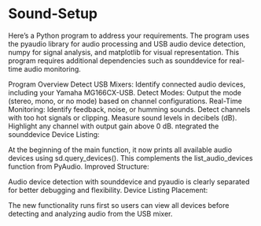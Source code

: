 # Sound-Setup
Here’s a Python program to address your requirements. The program uses the pyaudio library for audio processing and USB audio device detection, numpy for signal analysis, and matplotlib for visual representation. This program requires additional dependencies such as sounddevice for real-time audio monitoring.

Program Overview
Detect USB Mixers: Identify connected audio devices, including your Yamaha MG166CX-USB.
Detect Modes: Output the mode (stereo, mono, or no mode) based on channel configurations.
Real-Time Monitoring:
Identify feedback, noise, or humming sounds.
Detect channels with too hot signals or clipping.
Measure sound levels in decibels (dB).
Highlight any channel with output gain above 0 dB.
ntegrated the sounddevice Device Listing:

At the beginning of the main function, it now prints all available audio devices using sd.query_devices().
This complements the list_audio_devices function from PyAudio.
Improved Structure:

Audio device detection with sounddevice and pyaudio is clearly separated for better debugging and flexibility.
Device Listing Placement:

The new functionality runs first so users can view all devices before detecting and analyzing audio from the USB mixer.

